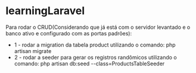 # learningLaravel

Para rodar o CRUD(Considerando que já está com o servidor levantado e o banco ativo e configurado com as portas padrões):

- 1 - rodar a migration da tabela product utilizando o comando:  php artisan migrate
- 2 - rodar a seeder para gerar os registros randômicos utilizando o comando: php artisan db:seed --class=ProductsTableSeeder

